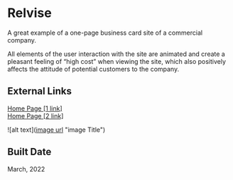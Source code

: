 # Relvise

A great example of a one-page business card site of a commercial company.

All elements of the user interaction with the site are animated and create a pleasant feeling of “high cost” when viewing the site, which also positively affects the attitude of potential customers to the company.

## External Links
<a href="https://pet-relvise.web.app">Home Page [1 link]</a> \
<a href="https://pet-relvise.firebaseapp.com">Home Page [2 link]</a>

![alt text]([image url](https://sun9-7.userapi.com/impg/nm6yrlUjKTyMuT5FMnL0Msss1cqr4EaQyFTmhQ/JDVAQA9GHtg.jpg?size=812x1080&quality=95&sign=d93488cdc830505780772215ca418e3b&type=album) "image Title")

##  Built Date
March, 2022

